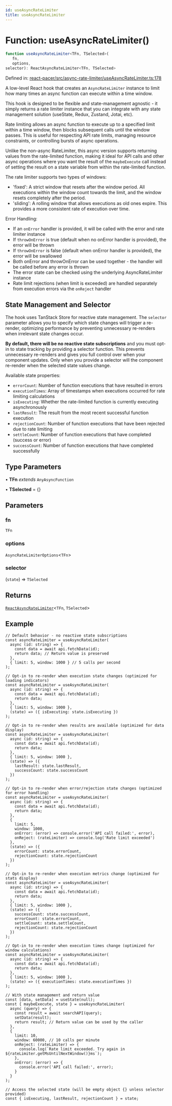 ```yaml
---
id: useAsyncRateLimiter
title: useAsyncRateLimiter
---
```


<!-- DO NOT EDIT: this page is autogenerated from the type comments -->

# Function: useAsyncRateLimiter()

```ts
function useAsyncRateLimiter<TFn, TSelected>(
   fn, 
   options, 
selector): ReactAsyncRateLimiter<TFn, TSelected>
```

Defined in: [react-pacer/src/async-rate-limiter/useAsyncRateLimiter.ts:178](https://github.com/TanStack/pacer/blob/main/packages/react-pacer/src/async-rate-limiter/useAsyncRateLimiter.ts#L178)

A low-level React hook that creates an `AsyncRateLimiter` instance to limit how many times an async function can execute within a time window.

This hook is designed to be flexible and state-management agnostic - it simply returns a rate limiter instance that
you can integrate with any state management solution (useState, Redux, Zustand, Jotai, etc).

Rate limiting allows an async function to execute up to a specified limit within a time window,
then blocks subsequent calls until the window passes. This is useful for respecting API rate limits,
managing resource constraints, or controlling bursts of async operations.

Unlike the non-async RateLimiter, this async version supports returning values from the rate-limited function,
making it ideal for API calls and other async operations where you want the result of the `maybeExecute` call
instead of setting the result on a state variable from within the rate-limited function.

The rate limiter supports two types of windows:
- 'fixed': A strict window that resets after the window period. All executions within the window count
  towards the limit, and the window resets completely after the period.
- 'sliding': A rolling window that allows executions as old ones expire. This provides a more
  consistent rate of execution over time.

Error Handling:
- If an `onError` handler is provided, it will be called with the error and rate limiter instance
- If `throwOnError` is true (default when no onError handler is provided), the error will be thrown
- If `throwOnError` is false (default when onError handler is provided), the error will be swallowed
- Both onError and throwOnError can be used together - the handler will be called before any error is thrown
- The error state can be checked using the underlying AsyncRateLimiter instance
- Rate limit rejections (when limit is exceeded) are handled separately from execution errors via the `onReject` handler

## State Management and Selector

The hook uses TanStack Store for reactive state management. The `selector` parameter allows you
to specify which state changes will trigger a re-render, optimizing performance by preventing
unnecessary re-renders when irrelevant state changes occur.

**By default, there will be no reactive state subscriptions** and you must opt-in to state
tracking by providing a selector function. This prevents unnecessary re-renders and gives you
full control over when your component updates. Only when you provide a selector will the
component re-render when the selected state values change.

Available state properties:
- `errorCount`: Number of function executions that have resulted in errors
- `executionTimes`: Array of timestamps when executions occurred for rate limiting calculations
- `isExecuting`: Whether the rate-limited function is currently executing asynchronously
- `lastResult`: The result from the most recent successful function execution
- `rejectionCount`: Number of function executions that have been rejected due to rate limiting
- `settleCount`: Number of function executions that have completed (success or error)
- `successCount`: Number of function executions that have completed successfully

## Type Parameters

• **TFn** *extends* `AnyAsyncFunction`

• **TSelected** = \{\}

## Parameters

### fn

`TFn`

### options

`AsyncRateLimiterOptions`\<`TFn`\>

### selector

(`state`) => `TSelected`

## Returns

[`ReactAsyncRateLimiter`](../../interfaces/reactasyncratelimiter.md)\<`TFn`, `TSelected`\>

## Example

```tsx
// Default behavior - no reactive state subscriptions
const asyncRateLimiter = useAsyncRateLimiter(
  async (id: string) => {
    const data = await api.fetchData(id);
    return data; // Return value is preserved
  },
  { limit: 5, window: 1000 } // 5 calls per second
);

// Opt-in to re-render when execution state changes (optimized for loading indicators)
const asyncRateLimiter = useAsyncRateLimiter(
  async (id: string) => {
    const data = await api.fetchData(id);
    return data;
  },
  { limit: 5, window: 1000 },
  (state) => ({ isExecuting: state.isExecuting })
);

// Opt-in to re-render when results are available (optimized for data display)
const asyncRateLimiter = useAsyncRateLimiter(
  async (id: string) => {
    const data = await api.fetchData(id);
    return data;
  },
  { limit: 5, window: 1000 },
  (state) => ({
    lastResult: state.lastResult,
    successCount: state.successCount
  })
);

// Opt-in to re-render when error/rejection state changes (optimized for error handling)
const asyncRateLimiter = useAsyncRateLimiter(
  async (id: string) => {
    const data = await api.fetchData(id);
    return data;
  },
  {
    limit: 5,
    window: 1000,
    onError: (error) => console.error('API call failed:', error),
    onReject: (rateLimiter) => console.log('Rate limit exceeded')
  },
  (state) => ({
    errorCount: state.errorCount,
    rejectionCount: state.rejectionCount
  })
);

// Opt-in to re-render when execution metrics change (optimized for stats display)
const asyncRateLimiter = useAsyncRateLimiter(
  async (id: string) => {
    const data = await api.fetchData(id);
    return data;
  },
  { limit: 5, window: 1000 },
  (state) => ({
    successCount: state.successCount,
    errorCount: state.errorCount,
    settleCount: state.settleCount,
    rejectionCount: state.rejectionCount
  })
);

// Opt-in to re-render when execution times change (optimized for window calculations)
const asyncRateLimiter = useAsyncRateLimiter(
  async (id: string) => {
    const data = await api.fetchData(id);
    return data;
  },
  { limit: 5, window: 1000 },
  (state) => ({ executionTimes: state.executionTimes })
);

// With state management and return value
const [data, setData] = useState(null);
const { maybeExecute, state } = useAsyncRateLimiter(
  async (query) => {
    const result = await searchAPI(query);
    setData(result);
    return result; // Return value can be used by the caller
  },
  {
    limit: 10,
    window: 60000, // 10 calls per minute
    onReject: (rateLimiter) => {
      console.log(`Rate limit exceeded. Try again in ${rateLimiter.getMsUntilNextWindow()}ms`);
    },
    onError: (error) => {
      console.error('API call failed:', error);
    }
  }
);

// Access the selected state (will be empty object {} unless selector provided)
const { isExecuting, lastResult, rejectionCount } = state;
```
